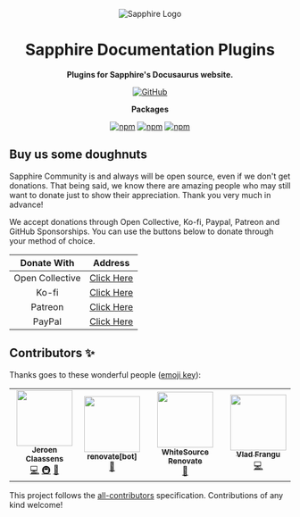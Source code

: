 <div align="center">

![Sapphire Logo](https://cdn.skyra.pw/gh-assets/sapphire-banner.png)

# Sapphire Documentation Plugins

**Plugins for Sapphire's Docusaurus website.**

[![GitHub](https://img.shields.io/github/license/sapphiredev/documentation-plugins)](https://github.com/sapphiredev/documentation-plugins/blob/main/LICENSE.md)

**Packages**

[![npm](https://img.shields.io/npm/v/typedoc-plugin-djs-links?color=crimson&logo=npm&style=flat-square&label=typedoc-plugin-djs-links)](https://www.npmjs.com/package/typedoc-plugin-djs-links)
[![npm](https://img.shields.io/npm/v/@sapphire/docusaurus-plugin-ts2esm2cjs?color=crimson&logo=npm&style=flat-square&label=@sapphire/docusaurus-plugin-ts2esm2cjs)](https://www.npmjs.com/package/@sapphire/docusaurus-plugin-ts2esm2cjs)
[![npm](https://img.shields.io/npm/v/@sapphire/docusaurus-plugin-npm2yarn2pnpm?color=crimson&logo=npm&style=flat-square&label=@sapphire/docusaurus-plugin-npm2yarn2pnpm)](https://www.npmjs.com/package/@sapphire/docusaurus-plugin-npm2yarn2pnpm)

</div>

## Buy us some doughnuts

Sapphire Community is and always will be open source, even if we don't get donations. That being said, we know there are
amazing people who may still want to donate just to show their appreciation. Thank you very much in advance!

We accept donations through Open Collective, Ko-fi, Paypal, Patreon and GitHub Sponsorships. You can use the buttons
below to donate through your method of choice.

|   Donate With   |                       Address                       |
| :-------------: | :-------------------------------------------------: |
| Open Collective | [Click Here](https://sapphirejs.dev/opencollective) |
|      Ko-fi      |      [Click Here](https://sapphirejs.dev/kofi)      |
|     Patreon     |    [Click Here](https://sapphirejs.dev/patreon)     |
|     PayPal      |     [Click Here](https://sapphirejs.dev/paypal)     |

## Contributors ✨

Thanks goes to these wonderful people ([emoji key](https://allcontributors.org/docs/en/emoji-key)):

<!-- ALL-CONTRIBUTORS-LIST:START - Do not remove or modify this section -->
<!-- prettier-ignore-start -->
<!-- markdownlint-disable -->
<table>
  <tr>
    <td align="center"><a href="https://favware.tech/"><img src="https://avatars3.githubusercontent.com/u/4019718?v=4?s=100" width="100px;" alt=""/><br /><sub><b>Jeroen Claassens</b></sub></a><br /><a href="https://github.com/sapphiredev/documentation-plugins/commits?author=favna" title="Code">💻</a> <a href="#infra-favna" title="Infrastructure (Hosting, Build-Tools, etc)">🚇</a> <a href="#projectManagement-favna" title="Project Management">📆</a></td>
    <td align="center"><a href="https://github.com/apps/renovate"><img src="https://avatars.githubusercontent.com/in/2740?v=4?s=100" width="100px;" alt=""/><br /><sub><b>renovate[bot]</b></sub></a><br /><a href="#maintenance-renovate[bot]" title="Maintenance">🚧</a></td>
    <td align="center"><a href="https://renovate.whitesourcesoftware.com/"><img src="https://avatars.githubusercontent.com/u/25180681?v=4?s=100" width="100px;" alt=""/><br /><sub><b>WhiteSource Renovate</b></sub></a><br /><a href="#maintenance-renovate-bot" title="Maintenance">🚧</a></td>
    <td align="center"><a href="https://github.com/vladfrangu"><img src="https://avatars.githubusercontent.com/u/17960496?v=4?s=100" width="100px;" alt=""/><br /><sub><b>Vlad Frangu</b></sub></a><br /><a href="https://github.com/sapphiredev/documentation-plugins/commits?author=vladfrangu" title="Code">💻</a></td>
  </tr>
</table>

<!-- markdownlint-restore -->
<!-- prettier-ignore-end -->

<!-- ALL-CONTRIBUTORS-LIST:END -->

This project follows the [all-contributors](https://github.com/all-contributors/all-contributors) specification.
Contributions of any kind welcome!
